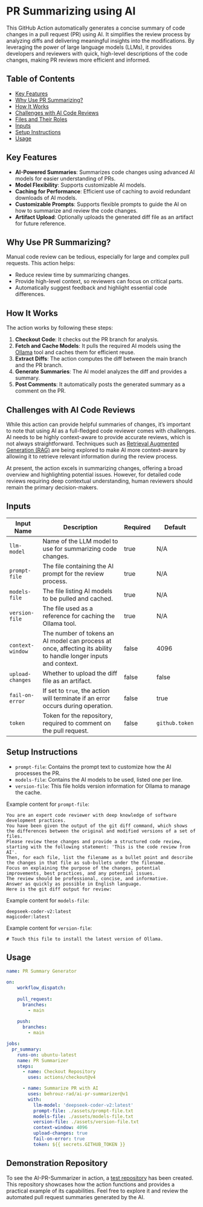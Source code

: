 # PR Summarizing using AI

This GitHub Action automatically generates a concise summary of code changes in a pull request (PR) using AI. It simplifies the review process by analyzing diffs and delivering meaningful insights into the modifications. By leveraging the power of large language models (LLMs), it provides developers and reviewers with quick, high-level descriptions of the code changes, making PR reviews more efficient and informed.


## Table of Contents
  - [Key Features](#key-features)
  - [Why Use PR Summarizing?](#why-use-pr-summarizing)
  - [How It Works](#how-it-works)
  - [Challenges with AI Code Reviews](#challenges-with-ai-code-reviews)
  - [Files and Their Roles](#files-and-their-roles)
  - [Inputs](#inputs)
  - [Setup Instructions](#setup-instructions)
  - [Usage](#usage)

## Key Features

- **AI-Powered Summaries**: Summarizes code changes using advanced AI models for easier understanding of PRs.
- **Model Flexibility**: Supports customizable AI models.
- **Caching for Performance**: Efficient use of caching to avoid redundant downloads of AI models.
- **Customizable Prompts**: Supports flexible prompts to guide the AI on how to summarize and review the code changes.
- **Artifact Upload**: Optionally uploads the generated diff file as an artifact for future reference.

## Why Use PR Summarizing?

Manual code review can be tedious, especially for large and complex pull requests. This action helps:
- Reduce review time by summarizing changes.
- Provide high-level context, so reviewers can focus on critical parts.
- Automatically suggest feedback and highlight essential code differences.
  
## How It Works

The action works by following these steps:

1. **Checkout Code**: It checks out the PR branch for analysis.
2. **Fetch and Cache Models**: It pulls the required AI models using the [Ollama](https://ollama.com/) tool and caches them for efficient reuse.
3. **Extract Diffs**: The action computes the diff between the main branch and the PR branch.
4. **Generate Summaries**: The AI model analyzes the diff and provides a summary.
5. **Post Comments**: It automatically posts the generated summary as a comment on the PR.

## Challenges with AI Code Reviews

While this action can provide helpful summaries of changes, it’s important to note that using AI as a full-fledged code reviewer comes with challenges. AI needs to be highly context-aware to provide accurate reviews, which is not always straightforward. Techniques such as [Retrieval Augmented Generation (RAG)](https://github.blog/ai-and-ml/generative-ai/what-is-retrieval-augmented-generation-and-what-does-it-do-for-generative-ai/) are being explored to make AI more context-aware by allowing it to retrieve relevant information during the review process.

At present, the action excels in summarizing changes, offering a broad overview and highlighting potential issues. However, for detailed code reviews requiring deep contextual understanding, human reviewers should remain the primary decision-makers.

## Inputs

| Input Name  | Description                               | Required | Default                  |
|-------------|-------------------------------------------|----------|--------------------------|
| `llm-model` | Name of the LLM model to use for summarizing code changes. | true    | N/A |
| `prompt-file` | The file containing the AI prompt for the review process. | true    | N/A |
| `models-file` | The file listing AI models to be pulled and cached. | true    | N/A |
| `version-file` | The file used as a reference for caching the Ollama tool. | true    | N/A |
| `context-window` | The number of tokens an AI model can process at once, affecting its ability to handle longer inputs and context. | false    | 4096 |
| `upload-changes` | Whether to upload the diff file as an artifact. | false    | false |
| `fail-on-error` | If set to `true`, the action will terminate if an error occurs during operation. | false    | true |
| `token` | Token for the repository, required to comment on the pull request. | false    | `github.token` |

## Setup Instructions
- `prompt-file`: Contains the prompt text to customize how the AI processes the PR.
- `models-file`: Contains the AI models to be used, listed one per line.
- `version-file`: This file holds version information for Ollama to manage the cache.

Example content for `prompt-file`:
```
You are an expert code reviewer with deep knowledge of software development practices.
You have been given the output of the git diff command, which shows the differences between the original and modified versions of a set of files.
Please review these changes and provide a structured code review, starting with the following statement: 'This is the code review from AI'.
Then, for each file, list the filename as a bullet point and describe the changes in that file as sub-bullets under the filename.
Focus on explaining the purpose of the changes, potential improvements, best practices, and any potential issues.
The review should be professional, concise, and informative.
Answer as quickly as possible in English language.
Here is the git diff output for review:
```

Example content for `models-file`:
```
deepseek-coder-v2:latest
magicoder:latest
```

Example content for `version-file`:
```
# Touch this file to install the latest version of Ollama.
```

## Usage
```yml
name: PR Summary Generator

on:
    workflow_dispatch:
  
    pull_request:
      branches:
        - main
  
    push:
      branches:
        - main

jobs:
  pr_summary:
    runs-on: ubuntu-latest
    name: PR Summarizer
    steps:
      - name: Checkout Repository
        uses: actions/checkout@v4

      - name: Summarize PR with AI
        uses: behrouz-rad/ai-pr-summarizer@v1
        with:
          llm-model: 'deepseek-coder-v2:latest'
          prompt-file: ./assets/prompt-file.txt
          models-file: ./assets/models-file.txt
          version-file: ./assets/version-file.txt
          context-window: 4096
          upload-changes: true
          fail-on-error: true
          token: ${{ secrets.GITHUB_TOKEN }}
```

## Demonstration Repository

To see the AI-PR-Summarizer in action, a [test repository](https://github.com/behrouz-rad/AI-PR-Summarizer-Test) has been created. This repository showcases how the action functions and provides a practical example of its capabilities. Feel free to explore it and review the automated pull request summaries generated by the AI.